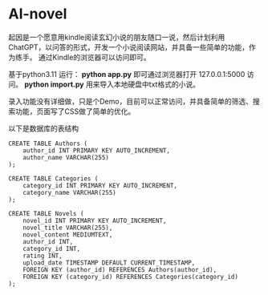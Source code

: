 # AI-novel
起因是一个愿意用kindle阅读玄幻小说的朋友随口一说，然后计划利用ChatGPT，以问答的形式，开发一个小说阅读网站，并具备一些简单的功能，作为练手。
通过Kindle的浏览器可以访问即可。

基于python3.11
运行：
**python app.py** 即可通过浏览器打开 127.0.0.1:5000 访问。
**python import.py** 用来导入本地硬盘中txt格式的小说。

录入功能没有详细做，只是个Demo，目前可以正常访问，并具备简单的筛选、搜索功能，页面写了CSS做了简单的优化。

以下是数据库的表结构
```
CREATE TABLE Authors (
    author_id INT PRIMARY KEY AUTO_INCREMENT,
    author_name VARCHAR(255)
);

CREATE TABLE Categories (
    category_id INT PRIMARY KEY AUTO_INCREMENT,
    category_name VARCHAR(255)
);

CREATE TABLE Novels (
    novel_id INT PRIMARY KEY AUTO_INCREMENT,
    novel_title VARCHAR(255),
    novel_content MEDIUMTEXT,
    author_id INT,
    category_id INT,
    rating INT,
    upload_date TIMESTAMP DEFAULT CURRENT_TIMESTAMP,
    FOREIGN KEY (author_id) REFERENCES Authors(author_id),
    FOREIGN KEY (category_id) REFERENCES Categories(category_id)
);
```
